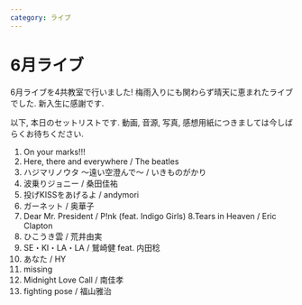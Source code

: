 ```yaml
---
category: ライブ
---
```

# 6月ライブ

6月ライブを4共教室で行いました! 梅雨入りにも関わらず晴天に恵まれたライブでした. 新入生に感謝です.

以下, 本日のセットリストです. 動画, 音源, 写真, 感想用紙につきましては今しばらくお待ちください. 

1. On your marks!!! 
2. Here, there and everywhere / The beatles
3. ハジマリノウタ ～遠い空澄んで～ / いきものがかり
4. 波乗りジョニー / 桑田佳祐
5. 投げKISSをあげるよ / andymori
6. ガーネット / 奥華子
7. Dear Mr. President / P!nk (feat. Indigo Girls)
8.Tears in Heaven / Eric Clapton
9. ひこうき雲 / 荒井由実
10. SE・KI・LA・LA / 鷲崎健 feat. 内田稔
11. あなた / HY
12. missing 
13. Midnight Love Call / 南佳孝
14. fighting pose / 福山雅治